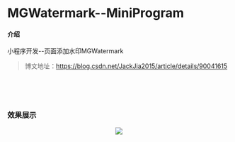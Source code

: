 # MGWatermark--MiniProgram

#### 介绍
小程序开发--页面添加水印MGWatermark

> 博文地址：https://blog.csdn.net/JackJia2015/article/details/90041615

<br><br><br>

### 效果展示

<div align="center">
<img align="center" src="https://img-blog.csdnimg.cn/20190509164949165.gif">
</div>